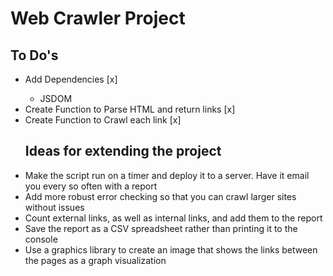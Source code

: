 <h1>Web Crawler Project</h1>

<h2>To Do's</h2>
<ul>
<li>Add Dependencies [x]</li> 
    <ul><li>JSDOM</li></ul>
<li>Create Function to Parse HTML and return links [x]</li>
<li>Create Function to Crawl each link [x]</li>
</ul>
<ul>
<h2>Ideas for extending the project</h2>
<li>Make the script run on a timer and deploy it to a server. Have it email you every so often with a report</li>
<li>Add more robust error checking so that you can crawl larger sites without issues</li>
<li>Count external links, as well as internal links, and add them to the report</li>
<li>Save the report as a CSV spreadsheet rather than printing it to the console</li>
<li>Use a graphics library to create an image that shows the links between the pages as a graph visualization</li>
</ul>


    
    
    
    
    